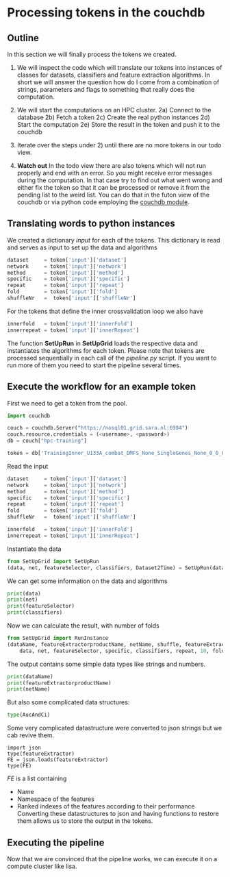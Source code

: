 # Processing tokens in the couchdb

## Outline
In this section we will finally process the tokens we created.
1) We will inspect the code which will translate our tokens into instances of classes for datasets, classifiers and feature extraction algorithms. In short we will answer the question how do I come from a combination of strings, parameters and flags to something that really does the computation.

2) We will start the computations on an HPC cluster.
2a) Connect to the database
2b) Fetch a token
2c) Create the real python instances
2d) Start the computation
2e) Store the result in the token and push it to the couchdb
3) Iterate over the steps under 2) until there are no more tokens in our todo view.

4) **Watch out**
 In the todo view there are also tokens which will not run properly and end with an error. So you might receive error messages during the computation. In that case try to find out what went wrong and either fix the token so that it can be processed or remove it from the pending list to the weird list.
You can do that in the futon view of the couchdb or via python code employing the [couchdb module](https://pythonhosted.org/CouchDB/getting-started.html).

## Translating words to python instances

We created a dictionary *input* for each of the tokens. This dictionary is read and serves as input to set up the data and algorithms

```py
dataset     = token['input']['dataset']
network     = token['input']['network']
method      = token['input']['method']
specific    = token['input']['specific']
repeat      = token['input']['repeat']
fold        = token['input']['fold']
shuffleNr   =  token['input']['shuffleNr']
```
For the tokens that define the inner crossvalidation loop we also have

```py
innerfold   = token['input']['innerFold']
innerrepeat = token['input']['innerRepeat']
```
The function **SetUpRun** in **SetUpGrid** loads the respective data and instantiates the algorithms for each token.
Please note that tokens are processed sequentially in each call of the *pipeline.py* script. If you want to run more of them you need to start the pipeline several times.

## Execute the workflow for an example token
First we need to get a token from the pool.

```py
import couchdb

couch = couchdb.Server("https://nosql01.grid.sara.nl:6984")
couch.resource.credentials = (<username>, <password>)
db = couch["hpc-training"]

token = db['TrainingInner_U133A_combat_DMFS_None_SingleGenes_None_0_0_0_0_None']
```

Read the input

```py
dataset     = token['input']['dataset']
network     = token['input']['network']
method      = token['input']['method']
specific    = token['input']['specific']
repeat      = token['input']['repeat']
fold        = token['input']['fold']
shuffleNr   =  token['input']['shuffleNr']

innerfold   = token['input']['innerFold']
innerrepeat = token['input']['innerRepeat']
```

Instantiate the data
```py
from SetUpGrid import SetUpRun
(data, net, featureSelector, classifiers, Dataset2Time) = SetUpRun(dataset, network, method)
```
We can get some information on the data and algorithms
```py
print(data)
print(net)
print(featureSelector)
print(classifiers)
```

Now we can calculate the result, with number of folds 
```py
from SetUpGrid import RunInstance
(dataName, featureExtractorproductName, netName, shuffle, featureExtractor, AucAndCi) = RunInstance(
    data, net, featureSelector, specific, classifiers, repeat, 10, fold, shuffleNr, Dataset2Time)
```

The output contains some simple data types like strings and numbers.

```py
print(dataName)
print(featureExtractorproductName)
print(netName)
```

But also some complicated data structures:

```py
type(AucAndCi)
```

Some very complicated datastructure were converted to json strings but we cab revive them.

```
import json
type(featureExtractor)
FE = json.loads(featureExtractor)
type(FE)
```

*FE* is a list containing
- Name
- Namespace of the features
- Ranked indexes of the features according to their performance
Converting these datastructures to json and having functions to restore them allows us to store the output in the tokens.

## Executing the pipeline
Now that we are convinced that the pipeline works, we can execute it on a compute cluster like lisa. 








